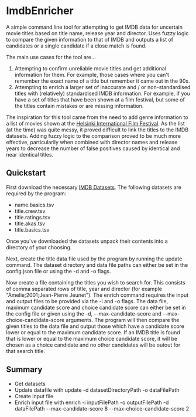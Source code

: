 # ImdbEnricher

A simple command line tool for attempting to get IMDB data for uncertain movie titles based on title name, release year and director. Uses fuzzy logic to compare the given information to that of IMDB and outputs a list of candidates or a single candidate if a close match is found.

The main use cases for the tool are...

1) Attempting to confirm unreliable movie titles and get additional information for them. For example, those cases where you can't remember the exact name of a title but remember it came out in the 90s.
2) Attempting to enrich a larger set of inaccurate and / or non-standardised titles with (relatively) standardised IMDB information. For example, if you have a set of titles that have been shown at a film festival, but some of the titles contain mistakes or are missing information.

The inspiration for this tool came from the need to add genre information to a list of movies shown at the [Helsinki International Film Festival](https://hiff.fi/historia/). As the list (at the time) was quite messy, it proved difficult to link the titles to the IMDB datasets. Adding fuzzy logic to the comparison proved to be much more effective, particularily when combined with director names and release years to decrease the number of false positives caused by identical and near identical titles.

## Quickstart

First download the necessary [IMDB Datasets](https://www.imdb.com/interfaces/). The following datasets are required by the program:

* name.basics.tsv
* title.crew.tsv
* title.ratings.tsv
* title.akas.tsv
* title.basics.tsv

Once you've downloaded the datasets unpack their contents into a directory of your choosing.

Next, create the title data file used by the program by running the update command. The dataset directory and data file paths can either be set in the config.json file or using the -d and -o flags.

Now create a file containing the titles you wish to search for. This consists of comma separated rows of title, year and director (for example "Amelie;2001;Jean-Pierre Jeunet"). The enrich command requires the input and output files to be provided via the -i and -o flags. The data file, maximum candidate score and choice candidate score can either be set in the config file or given using the -d, --max-candidate-score and --max-choice-candidate-score arguments. The program will then compare the given titles to the data file and output those which have a candidate score lower or equal to the maximum candidate score. If an IMDB title is found that is lower or equal to the maximum choice candidate score, it will be chosen as a choice candidate and no other candidates will be outout for that search title.

## Summary

* Get datasets
* Update datafile with update -d datasetDirectoryPath -o dataFilePath
* Create input file
* Enrich input file with enrich -i inputFilePath -o outputFilePath -d dataFilePath --max-candidate-score 8 --max-choice-candidate-score 2
